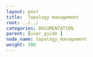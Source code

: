 ```yaml
---
layout: post
title:  Topology management
root: ../../
categories: DOCUMENTATION
parent: [user_guide ]
node_name: topology_management
weight: 300
---
```

